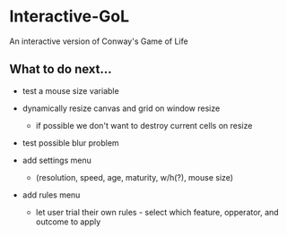 # Interactive-GoL
An interactive version of Conway's Game of Life




## What to do next...

- test a mouse size variable

- dynamically resize canvas and grid on window resize
    - if possible we don't want to destroy current cells on resize

- test possible blur problem

- add settings menu
    - (resolution, speed, age, maturity, w/h(?), mouse size)

- add rules menu
    - let user trial their own rules - select which feature, opperator, and outcome to apply